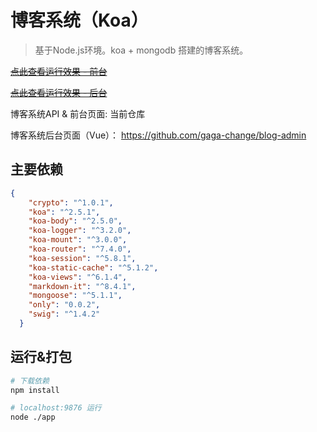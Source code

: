# 博客系统（Koa）

> 基于Node.js环境。koa + mongodb 搭建的博客系统。

~~[点此查看运行效果 - 前台](http://blog.junn.top)~~

~~[点此查看运行效果 - 后台](http://blog.junn.top/admin/login)~~

博客系统API & 前台页面: 当前仓库

博客系统后台页面（Vue）： https://github.com/gaga-change/blog-admin

## 主要依赖

``` json
{
    "crypto": "^1.0.1",
    "koa": "^2.5.1",
    "koa-body": "^2.5.0",
    "koa-logger": "^3.2.0",
    "koa-mount": "^3.0.0",
    "koa-router": "^7.4.0",
    "koa-session": "^5.8.1",
    "koa-static-cache": "^5.1.2",
    "koa-views": "^6.1.4",
    "markdown-it": "^8.4.1",
    "mongoose": "^5.1.1",
    "only": "0.0.2",
    "swig": "^1.4.2"
  }
```

## 运行&打包

``` bash
# 下载依赖
npm install

# localhost:9876 运行
node ./app

```